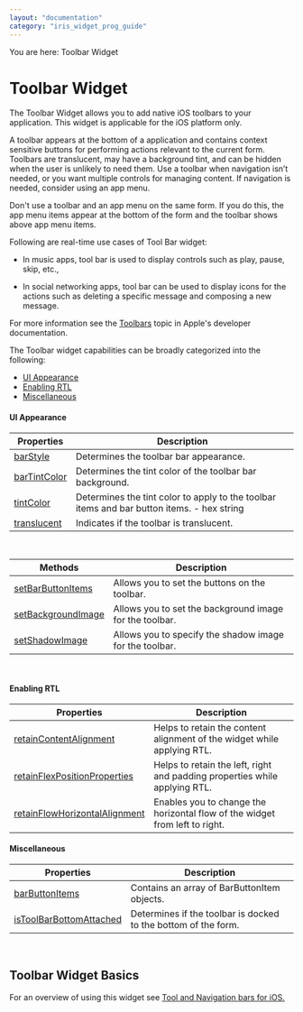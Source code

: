 ```yaml
---
layout: "documentation"
category: "iris_widget_prog_guide"
---
```

                               

You are here: Toolbar Widget

Toolbar Widget
==============

The Toolbar Widget allows you to add native iOS toolbars to your application. This widget is applicable for the iOS platform only.

A toolbar appears at the bottom of a application and contains context sensitive buttons for performing actions relevant to the current form. Toolbars are translucent, may have a background tint, and can be hidden when the user is unlikely to need them. Use a toolbar when navigation isn’t needed, or you want multiple controls for managing content. If navigation is needed, consider using an app menu.

Don't use a toolbar and an app menu on the same form. If you do this, the app menu items appear at the bottom of the form and the toolbar shows above app menu items.

Following are real-time use cases of Tool Bar widget:

*   In music apps, tool bar is used to display controls such as play, pause, skip, etc.,
    
*   In social networking apps, tool bar can be used to display icons for the actions such as deleting a specific message and composing a new message.
    

For more information see the [Toolbars](https://developer.apple.com/ios/human-interface-guidelines/ui-bars/toolbars/) topic in Apple's developer documentation.

The Toolbar widget capabilities can be broadly categorized into the following:

*   [UI Appearance](#ui-appearance)
*   [Enabling RTL](#enabling-rtl)
*   [Miscellaneous](#miscellaneous)

#### UI Appearance

  
| Properties | Description |
| --- | --- |
| [barStyle](Toolbar_Properties.html#barStyle) | Determines the toolbar bar appearance. |
| [barTintColor](Toolbar_Properties.html#barTintColor) | Determines the tint color of the toolbar bar background. |
| [tintColor](Toolbar_Properties.html#tintColor) | Determines the tint color to apply to the toolbar items and bar button items. - hex string |
| [translucent](Toolbar_Properties.html#translucent) | Indicates if the toolbar is translucent. |

 

| Methods | Description |
| --- | --- |
| [setBarButtonItems](Toolbar_Methods.html#setBarButtonItems) | Allows you to set the buttons on the toolbar. |
| [setBackgroundImage](Toolbar_Methods.html#setBackgroundImage) | Allows you to set the background image for the toolbar. |
| [setShadowImage](Toolbar_Methods.html#setShadowImage) | Allows you to specify the shadow image for the toolbar. |

 

#### Enabling RTL

| Properties | Description |
| --- | --- |
| [retainContentAlignment](Toolbar_Properties.html#retainContentAlignment) | Helps to retain the content alignment of the widget while applying RTL. |
| [retainFlexPositionProperties](Toolbar_Properties.html#retainFlexPositionProperties) | Helps to retain the left, right and padding properties while applying RTL. |
| [retainFlowHorizontalAlignment](Toolbar_Properties.html#retainFlowHorizontalAlignment) | Enables you to change the horizontal flow of the widget from left to right. |

#### Miscellaneous

| Properties | Description |
| --- | --- |
| [barButtonItems](Toolbar_Properties.html#barButtonItems) | Contains an array of BarButtonItem objects. |
| [isToolBarBottomAttached](Toolbar_Properties.html#isToolBarBottomAttached) | Determines if the toolbar is docked to the bottom of the form. |

 

Toolbar Widget Basics
---------------------

For an overview of using this widget see [Tool and Navigation bars for iOS.](Tool_and_Navigation_bars_for_iOS.html)

